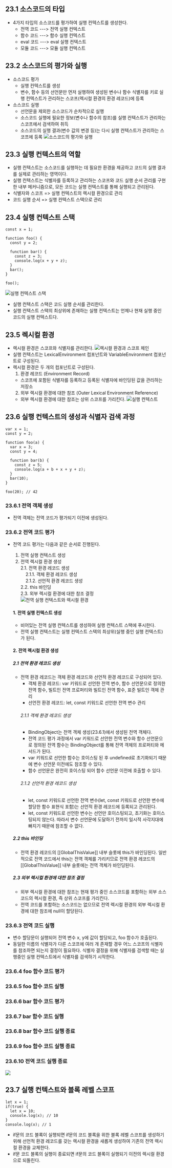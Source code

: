 ## 23.1 소스코드의 타입
- 4가지 타입의 소스코드를 평가하여 실행 컨텍스트를 생성한다.
  - 전역 코드 ---> 전역 실행 컨텍스트
  - 함수 코드 ---> 함수 실행 컨텍스트
  - eval 코드 ---> eval 실행 컨텍스트
  - 모듈 코드 ---> 모듈 실행 컨텍스트

## 23.2 소스코드의 평가와 실행
- 소스코드 평가
  - 실행 컨텍스트를 생성
  - 변수, 함수 등의 선언문만 먼저 실행하여 생성된 변수나 함수 식별자를 키로 실행 컨텍스트가 관리하는 스코프(렉시컬 환경의 환경 레코드)에 등록
- 소스코드 실행
  - 선언문을 제외한 소스코드가 순차적으로 실행
  - 소스코드 실행에 필요한 정보(변수나 함수의 참조)를 실행 컨텍스트가 관리하는 스코프에서 검색하여 취득
  - 소스코드의 실행 결과(변수 값의 변경 등)는 다시 실행 컨텍스트가 관리하는 스코프에 등록
![소스코드의 평가와 실행](image.png)

## 23.3 실행 컨텍스트의 역할
- 실행 컨텍스트는 소스코드를 실행하는 데 필요한 환경을 제공하고 코드의 실행 결과를 실제로 관리하는 영역이다.
- 실행 컨텍스트는 식별자를 등록하고 관리하는 스코프와 코드 실행 순서 관리를 구현한 내부 메커니즘으로, 모든 코드는 실행 컨텍스트를 통해 실행되고 관리된다.
- 식별자와 스코프 => 실행 컨텍스트의 렉시컬 환경으로 관리
- 코드 실행 순서 => 실행 컨텍스트 스택으로 관리

## 23.4 실행 컨텍스트 스택
```
const x = 1;

function foo() {
  const y = 2;

  function bar() {
    const z = 3;
    console.log(x + y + z);
  }
  bar();
}

foo();
```
![실행 컨텍스트 스택](image-1.png)
- 실행 컨텍스트 스택은 코드 실행 순서를 관리한다.
- 실행 컨텍스트 스택의 최상위에 존재하는 실행 컨텍스트는 언제나 현재 실행 중인 코드의 실행 컨텍스트다.

## 23.5 렉시컬 환경
- 렉시컬 환경은 스코프와 식별자를 관리한다.
![렉시컬 환경과 스코프 체인](image-3.png)
- 실행 컨텍스트는 LexicalEnvironment 컴포넌트와 VariableEnvironment 컴포넌트로 구성된다.
- 렉시컬 환경은 두 개의 컴포넌트로 구성된다.
  1. 환경 레코드 (Environment Record)
    - 스코프에 포함된 식별자를 등록하고 등록된 식별자에 바인딩된 값을 관리하는 저장소
  2. 외부 렉시컬 환경에 대한 참조 (Outer Lexical Environment Reference)
    - 외부 렉시컬 환경에 대한 참조는 상위 스코프를 가리킨다.
![실행 컨텍스트](image-2.png)

## 23.6 실행 컨텍스트의 생성과 식별자 검색 과정
```
var x = 1;
const y = 2;

function foo(a) {
  var x = 3;
  const y = 4;

  function bar(b) {
    const z = 5;
    console.log(a + b + x + y + z);
  }
  bar(10);
}

foo(20); // 42
```

### 23.6.1 전역 객체 생성
- 전역 객체는 전역 코드가 평가되기 이전에 생성된다.

### 23.6.2 전역 코드 평가
- 전역 코드 평가는 다음과 같은 순서로 진행된다.
  1. 전역 실행 컨텍스트 생성
  2. 전역 렉시컬 환경 생성<br/>
    2.1. 전역 환경 레코드 생성<br/>
      &nbsp;&nbsp;&nbsp;&nbsp;2.1.1. 객체 환경 레코드 생성<br/>
      &nbsp;&nbsp;&nbsp;&nbsp;2.1.2. 선언적 환경 레코드 생성<br/>
    2.2. this 바인딩<br/>
    2.3. 외부 렉시컬 환경에 대한 참조 결정<br/>
![전역 실행 컨텍스트와 렉시컬 환경](image-4.png)

  #### 1. 전역 실행 컨텍스트 생성
  - 비어있는 전역 실행 컨텍스트를 생성하여 실행 컨텍스트 스택에 푸시한다.
  - 전역 실행 컨텍스트는 실행 컨텍스트 스택의 최상위(실행 중인 실행 컨텍스트)가 된다.

  #### 2. 전역 렉시컬 환경 생성
  ##### 2.1 전역 환경 레코드 생성
  - 전역 환경 레코드는 객체 환경 레코드와 선언적 환경 레코드로 구성되어 있다.
    - 객체 환경 레코드: var 키워드로 선언한 전역 변수, 함수 선언문으로 정의한 전역 함수, 빌트인 전역 프로퍼티와 빌트인 전역 함수, 표준 빌트인 객체 관리
    - 선언전 환경 레코드: let, const 키워드로 선언한 전역 변수 관리
    ###### 2.1.1 객체 환경 레코드 생성
    - BindingObject는 전역 객체 생성(23.6.1)에서 생성된 전역 객체다.
    - 전역 코드 평가 과정에서 var 키워드로 선안한 전역 변수와 함수 선언문으로 정의된 전역 함수는 BindingObject를 통해 전역 객체의 프로퍼티와 메서드가 된다.
    - var 키워드로 선언한 함수는 호이스팅 된 후 undefined로 초기화되기 때문에 변수 선언문 이전에도 참조할 수 있다.
    - 함수 선언문은 완전히 호이스팅 되어 함수 선언문 이전에 호출할 수 있다.
    ###### 2.1.2 선언적 환경 레코드 생성
    - let, const 키워드로 선언한 전역 변수(let, const 키워드로 선언한 변수에 할당한 함수 표현식 포함)는 선언적 환경 레코드에 등록되고 관리된다.
    - let, const 키워드로 선언한 변수는 선언만 호이스팅되고, 초기화는 호이스팅되지 않는다. 따라서 변수 선언문에 도달하기 전까지 일시적 사각지대에 빠지기 때문에 참조할 수 없다.

  ##### 2.2 this 바인딩
  - 전역 환경 레코드의 [[GlobalThisValue]] 내부 슬롯에 this가 바인딩된다. 일반적으로 전역 코드에서 this는 전역 객체를 가리키므로 전역 환경 레코드의 [[GlobalThisValue]] 내부 슬롯에는 전역 객체가 바인딩된다.

  ##### 2.3 외부 렉시컬 환경에 대한 참조 결정
  - 외부 렉시컬 환경에 대한 참조는 현재 평가 중인 소스코드를 포함하는 외부 소스코드의 렉시컬 환경, 즉 상위 스코프를 가리킨다.
  - 전역 코드를 포함하는 소스코드는 없으므로 전역 렉시컬 환경의 외부 렉시컬 환경에 대한 참조에 null이 할당된다.

### 23.6.3 전역 코드 실행
- 변수 할당문이 실행되어 전역 변수 x, y에 값이 할당되고, foo 함수가 호출된다.
- 동일한 이름의 식별자가 다른 스코프에 여러 개 존재할 경우 어느 스코프의 식별자를 참조하면 되는지 결정이 필요하다. 식별자 결정을 위해 식별자를 검색할 때는 실행중인 실행 컨텍스트에서 식별자를 검색하기 시작한다.

### 23.6.4 foo 함수 코드 평가
### 23.6.5 foo 함수 코드 실행
### 23.6.6 bar 함수 코드 평가
### 23.6.7 bar 함수 코드 실행
### 23.6.8 bar 함수 코드 실행 종료
### 23.6.9 foo 함수 코드 실행 종료
### 23.6.10 전역 코드 실행 종료
![](image-6.png)

## 23.7 실행 컨텍스트와 블록 레벨 스코프
```
let x = 1;
if(true) {
  let x = 10;
  console.log(x); // 10
}
console.log(x); // 1
```
- if문의 코드 블록이 실행되면 if문의 코드 블록을 위한 블록 레벨 스코프를 생성하기 위해 선언적 환경 레코드를 갖는 렉시컬 환경을 새롭게 생성하여 기존의 전역 렉시컬 환경을 교체한다.
- if문 코드 블록의 실행이 종료되면 if문의 코드 블록이 실행되기 이전의 렉시컬 환경으로 되돌린다.
